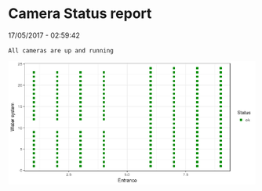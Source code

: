 Camera Status report
================
17/05/2017 - 02:59:42

    All cameras are up and running

![](camreport_files/figure-markdown_github/unnamed-chunk-2-1.png)
